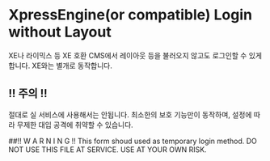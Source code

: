 # XpressEngine(or compatible) Login without Layout
XE나 라이믹스 등 XE 호환 CMS에서 레이아웃 등을 불러오지 않고도 로그인할 수 있게 합니다.
XE와는 별개로 동작합니다.

## !! 주의 !!
절대로 실 서비스에 사용해서는 안됩니다. 최소한의 보호 기능만이 동작하며, 설정에 따라 무제한 대입 공격에 취약할 수 있습니다.

##!! W A R N I N G !!
This form shoud used as temporary login method.
DO NOT USE THIS FILE AT SERVICE. USE AT YOUR OWN RISK.
